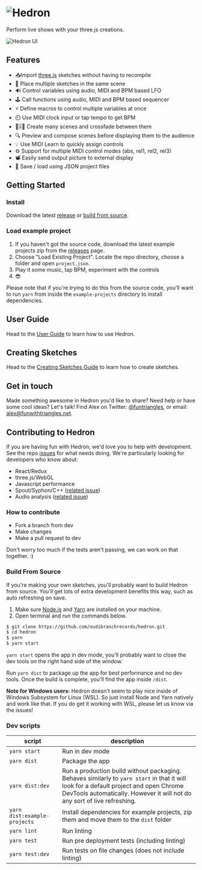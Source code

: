 # <img src='http://nudibranchrecords.github.io/hedron/title.gif' alt='Hedron' />

Perform live shows with your three.js creations.

![Hedron UI](http://nudibranchrecords.github.io/hedron/ui.gif)

## Features

- 📥Import [three.js](https://github.com/mrdoob/three.js/) sketches without having to recompile
- 🎊 Place multiple sketches in the same scene
- 🔊 Control variables using audio, MIDI and BPM based LFO
- 🕹️ Call functions using audio, MIDI and BPM based sequencer
- ⚡ Define macros to control multiple variables at once
- ⏲️ Use MIDI clock input or tap tempo to get BPM
- 🌇🎚️🌋 Create many scenes and crossfade between them
- 🔍 Preview and compose scenes before displaying them to the audience
- 💡 Use MIDI Learn to quickly assign controls
- ⚙️ Support for multiple MIDI control modes (abs, rel1, rel2, rel3)
- 📽️ Easily send output picture to external display
- 💾 Save / load using JSON project files

## Getting Started

### Install
Download the latest [release](https://github.com/nudibranchrecords/hedron/releases) or
[build from source](#build-from-source).

### Load example project
1. If you haven't got the source code, download the latest example projects zip from the [releases](https://github.com/nudibranchrecords/hedron/releases) page.
2. Choose "Load Existing Project". Locate the repo directory, choose a folder and open `project.json`.
4. Play it some music, tap BPM, experiment with the controls
5. 😎

Please note that if you're trying to do this from the source code, you'll want to run `yarn` from inside the `example-projects` directory to install dependencies.

## User Guide
Head to the [User Guide](docs/user-guide/index.md) to learn how to use Hedron.

## Creating Sketches
Head to the [Creating Sketches Guide](docs/dev/index.md) to learn how to create sketches.

## Get in touch
Made something awesome in Hedron you'd like to share? Need help or have some cool ideas? Let's talk! Find Alex on Twitter: [@funtriangles](https://twitter.com/funtriangles), or email: [alex@funwithtriangles.net](mailto:https://twitter.com/funtriangles).

## Contributing to Hedron

If you are having fun with Hedron, we'd love you to help with development. See the repo [issues](https://github.com/nudibranchrecords/hedron/issues) for what needs doing. We're particularly looking for developers who know about:

- React/Redux
- three.js/WebGL
- Javascript performance
- Spout/Syphon/C++ ([related issue](https://github.com/nudibranchrecords/hedron/issues/21))
- Audio analysis ([related issue](https://github.com/nudibranchrecords/hedron/issues/8))

### How to contribute

- Fork a branch from dev
- Make changes
- Make a pull request to dev

Don't worry too much if the tests aren't passing, we can work on that together. :)

### Build From Source
If you're making your own sketches, you'll probably want to build Hedron from source. You'll get lots of extra development benefits this way, such as auto refreshing on save.

1. Make sure [Node.js](https://nodejs.org/en/) and [Yarn](https://yarnpkg.com/en/docs/install) are installed on your machine.
2. Open terminal and run the commands below.
```bash
$ git clone https://github.com/nudibranchrecords/hedron.git
$ cd hedron
$ yarn
$ yarn start
```

`yarn start` opens the app in dev mode, you'll probably want to close the dev tools on the right hand side of the window.

Run `yarn dist` to package up the app for best performance and no dev tools. Once the build is complete, you'll find the app inside `/dist`.

**Note for Windows users:** Hedron doesn't seem to play nice inside of Windows Subsystem for Linux (WSL). So just install Node and Yarn natively and work like that. If you do get it working with WSL, please let us know via the issues!

### Dev scripts
| script | description |
|--|--|
| `yarn start` | Run in dev mode |
| `yarn dist` | Package the app |
| `yarn dist:dev` | Run a production build without packaging. Behaves similarly to `yarn start` in that it will look for a default project and open Chrome DevTools automatically. However it will not do any sort of live refreshing. |
| `yarn dist:example-projects`| Install dependencies for example projects, zip them and move them to the `dist` folder |
| `yarn lint` | Run linting |
| `yarn test` | Run pre deployment tests (including linting) |
| `yarn test:dev` | Run tests on file changes (does not include linting) |
